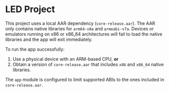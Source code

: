# LED Project

This project uses a local AAR dependency (`core-release.aar`).
The AAR only contains native libraries for `arm64-v8a` and `armeabi-v7a`.
Devices or emulators running on x86 or x86_64 architectures will fail to load
the native libraries and the app will exit immediately.

To run the app successfully:

1. Use a physical device with an ARM-based CPU, **or**
2. Obtain a version of `core-release.aar` that includes `x86` and `x86_64` native
   libraries.

The `app` module is configured to limit supported ABIs to the ones included in
`core-release.aar`.
